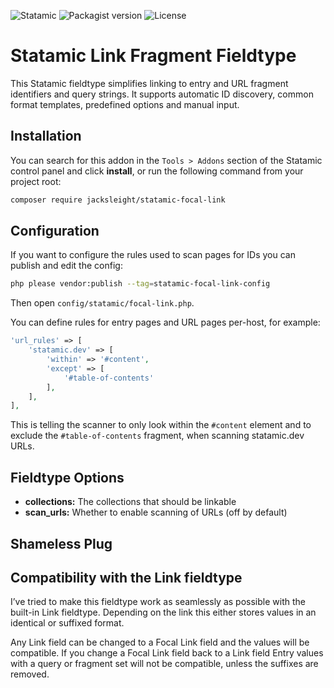 <!-- statamic:hide -->

![Statamic](https://flat.badgen.net/badge/Statamic/3.2+/FF269E)
![Packagist version](https://flat.badgen.net/packagist/v/jacksleight/statamic-focal-link)
![License](https://flat.badgen.net/github/license/jacksleight/statamic-focal-link)

# Statamic Link Fragment Fieldtype

<!-- /statamic:hide -->

This Statamic fieldtype simplifies linking to entry and URL fragment identifiers and query strings. It supports automatic ID discovery, common format templates, predefined options and manual input.

## Installation

You can search for this addon in the `Tools > Addons` section of the Statamic control panel and click **install**, or run the following command from your project root:

``` bash
composer require jacksleight/statamic-focal-link
```

## Configuration

If you want to configure the rules used to scan pages for IDs you can publish and edit the config:

```bash
php please vendor:publish --tag=statamic-focal-link-config
```

Then open `config/statamic/focal-link.php`.

You can define rules for entry pages and URL pages per-host, for example:

```php
'url_rules' => [
    'statamic.dev' => [
        'within' => '#content',
        'except' => [
            '#table-of-contents'
        ],
    ],
],
```

This is telling the scanner to only look within the `#content` element and to exclude the `#table-of-contents` fragment, when scanning statamic.dev URLs.

## Fieldtype Options

* **collections:** The collections that should be linkable
* **scan_urls:** Whether to enable scanning of URLs (off by default)

## Shameless Plug

## Compatibility with the Link fieldtype

I’ve tried to make this fieldtype work as seamlessly as possible with the built-in Link fieldtype. Depending on the link this either stores values in an identical or suffixed format.

Any Link field can be changed to a Focal Link field and the values will be compatible. If you change a Focal Link field back to a Link field Entry values with a query or fragment set will not be compatible, unless the suffixes are removed.
